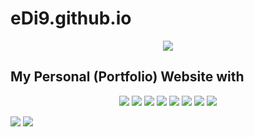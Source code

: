 # eDi9.github.io

<p align="center">
  <img src=https://ziadoua.github.io/m3-Markdown-Badges/badges/MyPortfolio/myportfolio2.svg> 
</p>

<h2 aline="center">My Personal (Portfolio) Website with</h2>
  <p align="center">
    <img src="https://ziadoua.github.io/m3-Markdown-Badges/badges/CSS/css2.svg">
    <img src="https://ziadoua.github.io/m3-Markdown-Badges/badges/FontAwesome/fontawesome2.svg">
    <img src="https://ziadoua.github.io/m3-Markdown-Badges/badges/Github/github2.svg">
    <img src="https://ziadoua.github.io/m3-Markdown-Badges/badges/HTML/html2.svg">
    <img src="https://ziadoua.github.io/m3-Markdown-Badges/badges/Javascript/javascript2.svg">
    <img src="https://ziadoua.github.io/m3-Markdown-Badges/badges/HTML/html2.svg">
    <img src="https://ziadoua.github.io/m3-Markdown-Badges/badges/React/react2.svg">
    <img src="https://ziadoua.github.io/m3-Markdown-Badges/badges/VisualStudioCode/visualstudiocode2.svg">
  
  </p>


<img src="PUT THE LINK HERE">
<img src="https://ziadoua.github.io/m3-Markdown-Badges/badges/LicenceGPLv3/licencegplv31.svg">


